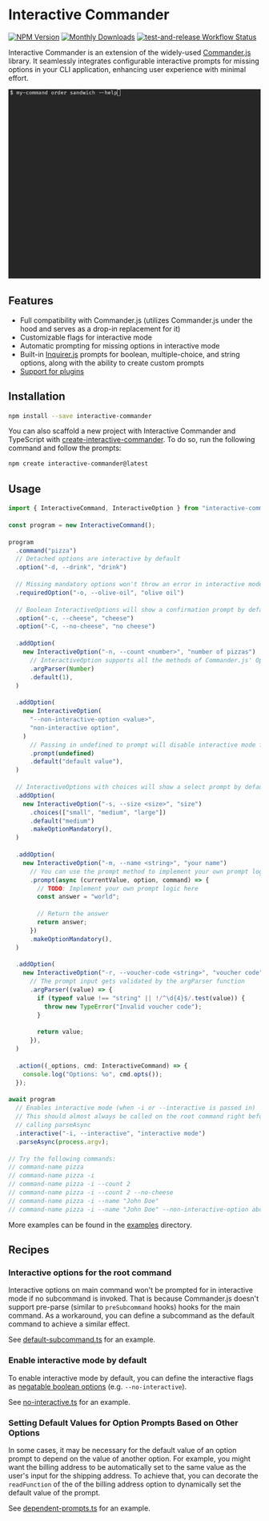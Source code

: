 # Interactive Commander

<div class="paragraph">

<span class="image"><a href="https://www.npmjs.com/package/interactive-commander" class="image"><img src="https://img.shields.io/npm/v/interactive-commander" alt="NPM Version" /></a></span> <span class="image"><a href="https://www.npmjs.com/package/interactive-commander" class="image"><img src="https://img.shields.io/npm/dm/interactive-commander" alt="Monthly Downloads" /></a></span> <span class="image"><a href="https://github.com/fardjad/node-interactive-commander/actions" class="image"><img src="https://img.shields.io/github/actions/workflow/status/fardjad/node-interactive-commander/test-and-release.yml?branch=main" alt="test-and-release Workflow Status" /></a></span>

</div>

Interactive Commander is an extension of the widely-used [Commander.js][1] library.
It seamlessly integrates configurable interactive prompts for missing options
in your CLI application, enhancing user experience with minimal effort.

![Video Demo](/media/demo.gif)

## Features

- Full compatibility with Commander.js (utilizes Commander.js under the hood
  and serves as a drop-in replacement for it)
- Customizable flags for interactive mode
- Automatic prompting for missing options in interactive mode
- Built-in [Inquirer.js][2] prompts for boolean, multiple-choice, and string
  options, along with the ability to create custom prompts
- [Support for plugins](/examples/plugin.ts)

## Installation

```bash
npm install --save interactive-commander
```

You can also scaffold a new project with Interactive Commander and TypeScript
with [create-interactive-commander][4]. To do so, run the following command and
follow the prompts:

```bash
npm create interactive-commander@latest
```

## Usage

```typescript
import { InteractiveCommand, InteractiveOption } from "interactive-commander";

const program = new InteractiveCommand();

program
  .command("pizza")
  // Detached options are interactive by default
  .option("-d, --drink", "drink")

  // Missing mandatory options won't throw an error in interactive mode
  .requiredOption("-o, --olive-oil", "olive oil")

  // Boolean InteractiveOptions will show a confirmation prompt by default
  .option("-c, --cheese", "cheese")
  .option("-C, --no-cheese", "no cheese")

  .addOption(
    new InteractiveOption("-n, --count <number>", "number of pizzas")
      // InteractiveOption supports all the methods of Commander.js' Option
      .argParser(Number)
      .default(1),
  )

  .addOption(
    new InteractiveOption(
      "--non-interactive-option <value>",
      "non-interactive option",
    )
      // Passing in undefined to prompt will disable interactive mode for this option
      .prompt(undefined)
      .default("default value"),
  )

  // InteractiveOptions with choices will show a select prompt by default
  .addOption(
    new InteractiveOption("-s, --size <size>", "size")
      .choices(["small", "medium", "large"])
      .default("medium")
      .makeOptionMandatory(),
  )

  .addOption(
    new InteractiveOption("-m, --name <string>", "your name")
      // You can use the prompt method to implement your own prompt logic
      .prompt(async (currentValue, option, command) => {
        // TODO: Implement your own prompt logic here
        const answer = "world";

        // Return the answer
        return answer;
      })
      .makeOptionMandatory(),
  )

  .addOption(
    new InteractiveOption("-r, --voucher-code <string>", "voucher code")
      // The prompt input gets validated by the argParser function
      .argParser((value) => {
        if (typeof value !== "string" || !/^\d{4}$/.test(value)) {
          throw new TypeError("Invalid voucher code");
        }

        return value;
      }),
  )

  .action((_options, cmd: InteractiveCommand) => {
    console.log("Options: %o", cmd.opts());
  });

await program
  // Enables interactive mode (when -i or --interactive is passed in)
  // This should almost always be called on the root command right before
  // calling parseAsync
  .interactive("-i, --interactive", "interactive mode")
  .parseAsync(process.argv);

// Try the following commands:
// command-name pizza
// command-name pizza -i
// command-name pizza -i --count 2
// command-name pizza -i --count 2 --no-cheese
// command-name pizza -i --name "John Doe"
// command-name pizza -i --name "John Doe" --non-interactive-option abc
```

More examples can be found in the [examples](/examples/) directory.

## Recipes

### Interactive options for the root command

Interactive options on main command won't be prompted for in interactive mode
if no subcommand is invoked. That is because Commander.js doesn't support
pre-parse (similar to `preSubcommand` hooks) hooks for the main command. As a
workaround, you can define a subcommand as the default command to achieve a
similar effect.

See [default-subcommand.ts](examples/default-subcommand.ts) for an example.

### Enable interactive mode by default

To enable interactive mode by default, you can define the interactive flags as
[negatable boolean options][3] (e.g. `--no-interactive`).

See [no-interactive.ts](examples/no-interactive.ts) for an example.

### Setting Default Values for Option Prompts Based on Other Options

In some cases, it may be necessary for the default value of an option prompt to
depend on the value of another option. For example, you might want the billing
address to be automatically set to the same value as the user's input for the
shipping address. To achieve that, you can decorate the `readFunction` of the
of the billing address option to dynamically set the default value of the
prompt.

See [dependent-prompts.ts](examples/dependent-prompts.ts) for an example.

[1]: https://github.com/tj/commander.js
[2]: https://github.com/SBoudrias/Inquirer.js
[3]: https://github.com/tj/commander.js#other-option-types-negatable-boolean-and-booleanvalue
[4]: https://github.com/fardjad/node-create-interactive-commander

